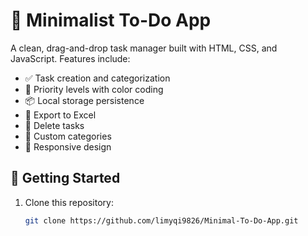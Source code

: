# 📝 Minimalist To-Do App

A clean, drag-and-drop task manager built with HTML, CSS, and JavaScript. Features include:

- ✅ Task creation and categorization
- 🎨 Priority levels with color coding
- 📦 Local storage persistence
- 📁 Export to Excel
- 🧹 Delete tasks
- 📂 Custom categories
- 📱 Responsive design

## 🚀 Getting Started

1. Clone this repository:
   ```bash
   git clone https://github.com/limyqi9826/Minimal-To-Do-App.git
